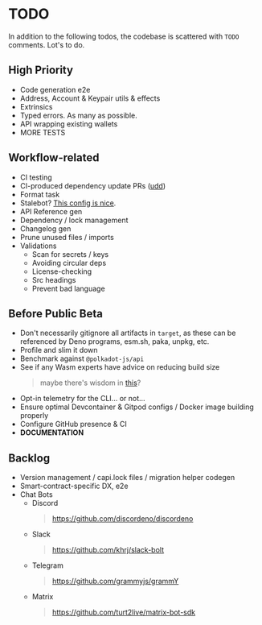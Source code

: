 # TODO

In addition to the following todos, the codebase is scattered with `TODO` comments. Lot's to do.

## High Priority

- Code generation e2e
- Address, Account & Keypair utils & effects
- Extrinsics
- Typed errors. As many as possible.
- API wrapping existing wallets
- MORE TESTS

## Workflow-related

- CI testing
- CI-produced dependency update PRs ([udd](https://github.com/hayd/deno-udd))
- Format task
- Stalebot? [This config is nice](https://github.com/denoland/deno/blob/main/.github/stale.yml).
- API Reference gen
- Dependency / lock management
- Changelog gen
- Prune unused files / imports
- Validations
  - Scan for secrets / keys
  - Avoiding circular deps
  - License-checking
  - Src headings
  - Prevent bad language

## Before Public Beta

- Don't necessarily gitignore all artifacts in `target`, as these can be referenced by Deno programs, esm.sh, paka, unpkg, etc.
- Profile and slim it down
- Benchmark against `@polkadot-js/api`
- See if any Wasm experts have advice on reducing build size
  > maybe there's wisdom in [this](https://github.com/stusmall/wasm-udf-example/blob/main/adder/src/lib.rs)?
- Opt-in telemetry for the CLI... or not...
- Ensure optimal Devcontainer & Gitpod configs / Docker image building properly
- Configure GitHub presence & CI
- **DOCUMENTATION**

## Backlog

- Version management / capi.lock files / migration helper codegen
- Smart-contract-specific DX, e2e
- Chat Bots
  - Discord
    > https://github.com/discordeno/discordeno
  - Slack
    > https://github.com/khrj/slack-bolt
  - Telegram
    > https://github.com/grammyjs/grammY
  - Matrix
    > https://github.com/turt2live/matrix-bot-sdk
